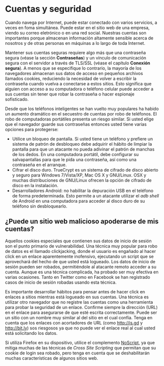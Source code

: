 Cuentas y seguridad
===================

Cuando navega por Internet, puede estar conectado con varios servicios, a veces en foma simultánea. Puede estar en el sitio web de una empresa, viendo su correo eletrónico o en una red social. Nuestras cuentas son importantes porque almacenan información altamente sensible acerca de nosotros y de otras personas en máquinas a lo largo de toda Internet.

Mantener sus cuentas seguras requiere algo más que una contraseña segura (véase la sección **Contraseñas**) y un vínculo de comunicación segura con el servidor a través de TLS/SSL (véase el capítulo **Conexión segura**). A menos que se especifique lo contrario, la mayoría de los navegadores almacenan sus datos de acceso en pequeños archivos llamados cookies, reduciendo la necesidad de volver a escribir la contraseña cuando vuelva a conectarse a estos sitios. Esto significa que alguien con acceso a su computadora o teléfono celular puede acceder a sus cuentas sin tener que robar la contraseña o hacer espionaje sofisticado.

Desde que los teléfonos inteligentes se han vuelto muy populares ha habido un aumento dramático en el secuestro de cuentas por robo de teléfonos. El robo de computadoras portátiles presenta un riesgo similar. Si usted elige que el navegador guarde sus contraseñas entonces usted tiene varias opciones para protegerse:

 * Utilice un bloqueo de pantalla. Si usted tiene un teléfono y prefiere un sistema de patrón de desbloqueo debe adquirir el hábito de limpiar la pantalla para que un atacante no pueda adivinar el patrón de manchas de los dedos. En una computadora portátil, debe configurar su salvapantallas para que le pida una contraseña, así como una contraseña en el arranque.
 * Cifrar el disco duro. TrueCrypt es un sistema de cifrado de disco abierto y seguro para Windows 7/Vista/XP, Mac OS X y GNU/Linux. OSX y muchas distribuciones de GNU/Linux ofrecen la opción de cifrado de disco en la instalación.
 * Desarrolladores Android: no habilitar la depuración USB en el teléfono de forma predeterminada. Esto permite a un atacante utilizar el *adb shell* de Android en una computadora para acceder al disco duro de su teléfono sin desbloquearlo.

¿Puede un sitio web malicioso apoderarse de mis cuentas?
--------------------------------------------------------

Aquellos cookies especiales que contienen sus datos de inicio de sesión son el punto primario de vulnerabilidad. Una técnica muy popular para robo de datos es el llamado clickjacking, donde el usuario es engañado al hacer click en un enlace aparentemente inofensivo, ejecutando un script que se aprovechará del hecho de que usted está logueado. Los datos de inicio de sesión pueden ser robados, permitiéndole al atacante remoto acceder a su cuenta. Aunque es una técnica complicada, ha probado ser muy efectiva en varias ocasiones. Tanto en Twitter como en Facebook se han registrado casos de inicio de sesión robadas usando esta técnica.

Es importante desarrollar hábitos para pensar antes de hacer click en enlaces a sitios mientras está logueado en sus cuentas. Una técnica es utilizar otro navegador que no registre las cuentas como una herramienta para probar la seguridad de un enlace. Confirme siempre la dirección (URL) en el enlace para asegurarse de que esté escrita correctamente. Puede ser un sitio con un nombre muy similar al del sitio en el cual confía. Tenga en cuenta que los enlaces con acortadores de URL (como http://is.gd y http://bit.ly) sos riesgosos ya que no puede ver el enlace real al cual usted está solicitando los datos.

Si utiliza Firefox en su dispositivo, utilice el complemento [NoScript](http://noscript.net), ya que mitiga muchas de las técnicas de *Cross Site Scripting* que permitan que su cookie de login sea robado, pero tenga en cuenta que se deshabilitarán muchas características de algunos sitios web.
